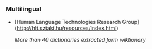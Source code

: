 ### Multilingual

* [Human Language Technologies Research Group] (http://hlt.sztaki.hu/resources/index.html)
  
  *More than 40 dictionaries extracted form wiktionary*
